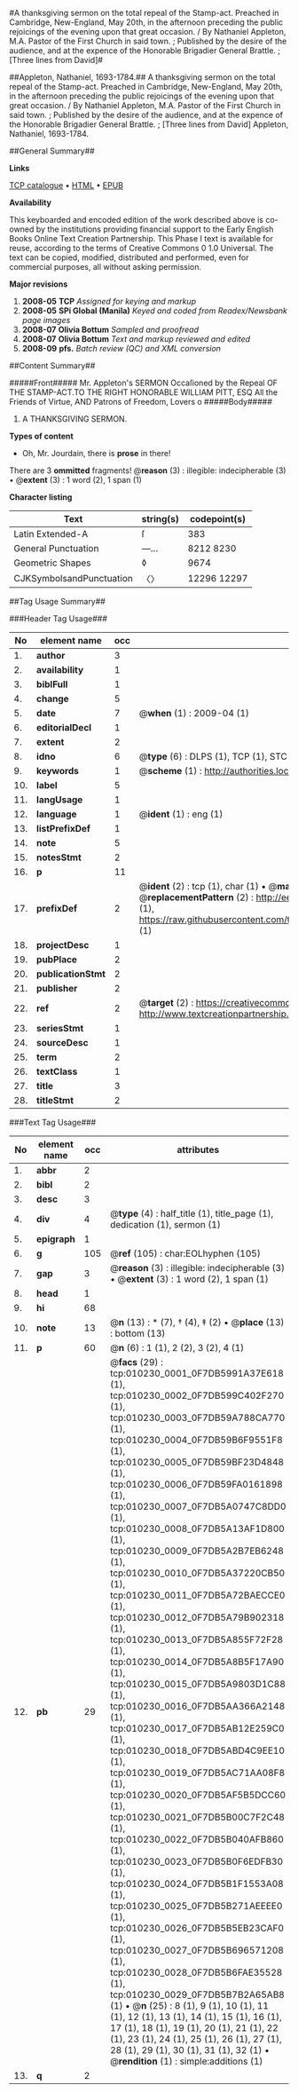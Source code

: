 #A thanksgiving sermon on the total repeal of the Stamp-act. Preached in Cambridge, New-England, May 20th, in the afternoon preceding the public rejoicings of the evening upon that great occasion. / By Nathaniel Appleton, M.A. Pastor of the First Church in said town. ; Published by the desire of the audience, and at the expence of the Honorable Brigadier General Brattle. ; [Three lines from David]#

##Appleton, Nathaniel, 1693-1784.##
A thanksgiving sermon on the total repeal of the Stamp-act. Preached in Cambridge, New-England, May 20th, in the afternoon preceding the public rejoicings of the evening upon that great occasion. / By Nathaniel Appleton, M.A. Pastor of the First Church in said town. ; Published by the desire of the audience, and at the expence of the Honorable Brigadier General Brattle. ; [Three lines from David]
Appleton, Nathaniel, 1693-1784.

##General Summary##

**Links**

[TCP catalogue](http://www.ota.ox.ac.uk/tcp/)  • 
[HTML](http://tei.it.ox.ac.uk/tcp/Texts-HTML/free/N08/N08014.html)  • 
[EPUB](http://tei.it.ox.ac.uk/tcp/Texts-EPUB/free/N08/N08014.epub)

**Availability**

This keyboarded and encoded edition of the
	       work described above is co-owned by the institutions
	       providing financial support to the Early English Books
	       Online Text Creation Partnership. This Phase I text is
	       available for reuse, according to the terms of Creative
	       Commons 0 1.0 Universal. The text can be copied,
	       modified, distributed and performed, even for
	       commercial purposes, all without asking permission.

**Major revisions**

1. __2008-05__ __TCP__ *Assigned for keying and markup*
1. __2008-05__ __SPi Global (Manila)__ *Keyed and coded from Readex/Newsbank page images*
1. __2008-07__ __Olivia Bottum__ *Sampled and proofread*
1. __2008-07__ __Olivia Bottum__ *Text and markup reviewed and edited*
1. __2008-09__ __pfs.__ *Batch review (QC) and XML conversion*

##Content Summary##

#####Front#####
Mr. Appleton's SERMON Occaſioned by the Repeal OF THE STAMP-ACT.TO THE RIGHT HONORABLE WILLIAM PITT, ESQ All the Friends of Virtue, AND Patrons of Freedom, Lovers o
#####Body#####

1. A THANKSGIVING SERMON.

**Types of content**

  * Oh, Mr. Jourdain, there is **prose** in there!

There are 3 **ommitted** fragments! 
 @__reason__ (3) : illegible: indecipherable (3)  •  @__extent__ (3) : 1 word (2), 1 span (1)

**Character listing**


|Text|string(s)|codepoint(s)|
|---|---|---|
|Latin Extended-A|ſ|383|
|General Punctuation|—…|8212 8230|
|Geometric Shapes|◊|9674|
|CJKSymbolsandPunctuation|〈〉|12296 12297|

##Tag Usage Summary##

###Header Tag Usage###

|No|element name|occ|attributes|
|---|---|---|---|
|1.|__author__|3||
|2.|__availability__|1||
|3.|__biblFull__|1||
|4.|__change__|5||
|5.|__date__|7| @__when__ (1) : 2009-04 (1)|
|6.|__editorialDecl__|1||
|7.|__extent__|2||
|8.|__idno__|6| @__type__ (6) : DLPS (1), TCP (1), STC (1), NOTIS (1), IMAGE-SET (1), EVANS-CITATION (1)|
|9.|__keywords__|1| @__scheme__ (1) : http://authorities.loc.gov/ (1)|
|10.|__label__|5||
|11.|__langUsage__|1||
|12.|__language__|1| @__ident__ (1) : eng (1)|
|13.|__listPrefixDef__|1||
|14.|__note__|5||
|15.|__notesStmt__|2||
|16.|__p__|11||
|17.|__prefixDef__|2| @__ident__ (2) : tcp (1), char (1)  •  @__matchPattern__ (2) : ([0-9\-]+):([0-9IVX]+) (1), (.+) (1)  •  @__replacementPattern__ (2) : http://eebo.chadwyck.com/downloadtiff?vid=$1&page=$2 (1), https://raw.githubusercontent.com/textcreationpartnership/Texts/master/tcpchars.xml#$1 (1)|
|18.|__projectDesc__|1||
|19.|__pubPlace__|2||
|20.|__publicationStmt__|2||
|21.|__publisher__|2||
|22.|__ref__|2| @__target__ (2) : https://creativecommons.org/publicdomain/zero/1.0/ (1), http://www.textcreationpartnership.org/docs/. (1)|
|23.|__seriesStmt__|1||
|24.|__sourceDesc__|1||
|25.|__term__|2||
|26.|__textClass__|1||
|27.|__title__|3||
|28.|__titleStmt__|2||


###Text Tag Usage###

|No|element name|occ|attributes|
|---|---|---|---|
|1.|__abbr__|2||
|2.|__bibl__|2||
|3.|__desc__|3||
|4.|__div__|4| @__type__ (4) : half_title (1), title_page (1), dedication (1), sermon (1)|
|5.|__epigraph__|1||
|6.|__g__|105| @__ref__ (105) : char:EOLhyphen (105)|
|7.|__gap__|3| @__reason__ (3) : illegible: indecipherable (3)  •  @__extent__ (3) : 1 word (2), 1 span (1)|
|8.|__head__|1||
|9.|__hi__|68||
|10.|__note__|13| @__n__ (13) : * (7), † (4), ‡ (2)  •  @__place__ (13) : bottom (13)|
|11.|__p__|60| @__n__ (6) : 1 (1), 2 (2), 3 (2), 4 (1)|
|12.|__pb__|29| @__facs__ (29) : tcp:010230_0001_0F7DB5991A37E618 (1), tcp:010230_0002_0F7DB599C402F270 (1), tcp:010230_0003_0F7DB59A788CA770 (1), tcp:010230_0004_0F7DB59B6F9551F8 (1), tcp:010230_0005_0F7DB59BF23D4848 (1), tcp:010230_0006_0F7DB59FA0161898 (1), tcp:010230_0007_0F7DB5A0747C8DD0 (1), tcp:010230_0008_0F7DB5A13AF1D800 (1), tcp:010230_0009_0F7DB5A2B7EB6248 (1), tcp:010230_0010_0F7DB5A37220CB50 (1), tcp:010230_0011_0F7DB5A72BAECCE0 (1), tcp:010230_0012_0F7DB5A79B902318 (1), tcp:010230_0013_0F7DB5A855F72F28 (1), tcp:010230_0014_0F7DB5A8B5F17A90 (1), tcp:010230_0015_0F7DB5A9803D1C88 (1), tcp:010230_0016_0F7DB5AA366A2148 (1), tcp:010230_0017_0F7DB5AB12E259C0 (1), tcp:010230_0018_0F7DB5ABD4C9EE10 (1), tcp:010230_0019_0F7DB5AC71AA08F8 (1), tcp:010230_0020_0F7DB5AF5B5DCC60 (1), tcp:010230_0021_0F7DB5B00C7F2C48 (1), tcp:010230_0022_0F7DB5B040AFB860 (1), tcp:010230_0023_0F7DB5B0F6EDFB30 (1), tcp:010230_0024_0F7DB5B1F1553A08 (1), tcp:010230_0025_0F7DB5B271AEEEE0 (1), tcp:010230_0026_0F7DB5B5EB23CAF0 (1), tcp:010230_0027_0F7DB5B696571208 (1), tcp:010230_0028_0F7DB5B6FAE35528 (1), tcp:010230_0029_0F7DB5B7B2A65AB8 (1)  •  @__n__ (25) : 8 (1), 9 (1), 10 (1), 11 (1), 12 (1), 13 (1), 14 (1), 15 (1), 16 (1), 17 (1), 18 (1), 19 (1), 20 (1), 21 (1), 22 (1), 23 (1), 24 (1), 25 (1), 26 (1), 27 (1), 28 (1), 29 (1), 30 (1), 31 (1), 32 (1)  •  @__rendition__ (1) : simple:additions (1)|
|13.|__q__|2||
